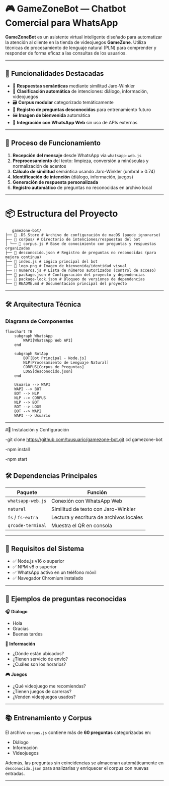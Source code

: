 # 🎮 GameZoneBot — Chatbot Comercial para WhatsApp

**GameZoneBot** es un asistente virtual inteligente diseñado para automatizar la atención al cliente en la tienda de videojuegos **GameZone**. Utiliza técnicas de procesamiento de lenguaje natural (PLN) para comprender y responder de forma eficaz a las consultas de los usuarios.

---

## 🔧 Funcionalidades Destacadas

- 📌 **Respuestas semánticas** mediante similitud Jaro-Winkler  
- 🧠 **Clasificación automática** de intenciones: diálogo, información, videojuegos  
- 🗃️ **Corpus modular** categorizado temáticamente  
- 🧾 **Registro de preguntas desconocidas** para entrenamiento futuro  
- 🖼️ **Imagen de bienvenida** automática  
- 💬 **Integración con WhatsApp Web** sin uso de APIs externas  

---

## 🔁 Proceso de Funcionamiento

1. **Recepción del mensaje** desde WhatsApp vía `whatsapp-web.js`
2. **Preprocesamiento** del texto: limpieza, conversión a minúsculas y normalización de acentos
3. **Cálculo de similitud** semántica usando Jaro-Winkler (umbral ≥ 0.74)
4. **Identificación de intención** (diálogo, información, juegos)
5. **Generación de respuesta personalizada**
6. **Registro automático** de preguntas no reconocidas en archivo local

---

# 📦 Estructura del Proyecto

```
   gamezone-bot/
├── 📄 .DS_Store # Archivo de configuración de macOS (puede ignorarse)
├── 📂 corpus/ # Directorio de intenciones/respuestas del bot
│ └── 📄 corpus.js # Base de conocimiento con preguntas y respuestas organizadas
├── 📄 desconocido.json # Registro de preguntas no reconocidas (para mejora continua)
├── 📄 index.js # Lógica principal del bot
├── 📄 logo.png # Imagen de bienvenida/identidad visual
├── 📄 numeros.js # Lista de números autorizados (control de acceso)
├── 📄 package.json # Configuración del proyecto y dependencias
├── 📄 package-lock.json # Bloqueo de versiones de dependencias
└── 📄 README.md # Documentación principal del proyecto

```


---

## 🛠️ Arquitectura Técnica

### Diagrama de Componentes

```mermaid
flowchart TB
    subgraph WhatsApp
        WAPI[WhatsApp Web API]
    end

    subgraph BotApp
        BOT[Bot Principal - Node.js]
        NLP[Procesamiento de Lenguaje Natural]
        CORPUS[Corpus de Preguntas]
        LOGS[desconocido.json]
    end

    Usuario --> WAPI
    WAPI --> BOT
    BOT --> NLP
    NLP --> CORPUS
    NLP --> BOT
    BOT --> LOGS
    BOT --> WAPI
    WAPI --> Usuario
```

---

#🚀 Instalación y Configuración

-git clone https://github.com/tuusuario/gamezone-bot.git
cd gamezone-bot

-npm install

-npm start

## 🛠️ Dependencias Principales

| Paquete            | Función                                     |
|--------------------|---------------------------------------------|
| `whatsapp-web.js`  | Conexión con WhatsApp Web                   |
| `natural`          | Similitud de texto con Jaro-Winkler         |
| `fs` / `fs-extra`  | Lectura y escritura de archivos locales     |
| `qrcode-terminal`  | Muestra el QR en consola                    |

---

## 📌 Requisitos del Sistema

- ✅ Node.js v16 o superior  
- ✅ NPM v8 o superior  
- ✅ WhatsApp activo en un teléfono móvil  
- ✅ Navegador Chromium instalado  

---

## 💬 Ejemplos de preguntas reconocidas

**🎧 Diálogo**
- Hola
- Gracias
- Buenas tardes

**🏬 Información**
- ¿Dónde están ubicados?
- ¿Tienen servicio de envío?
- ¿Cuáles son los horarios?

**🎮 Juegos**
- ¿Qué videojuego me recomiendas?
- ¿Tienen juegos de carreras?
- ¿Venden videojuegos usados?

---

## 📚 Entrenamiento y Corpus

El archivo `corpus.js` contiene más de **60 preguntas** categorizadas en:
- Diálogo
- Información
- Videojuegos

Además, las preguntas sin coincidencias se almacenan automáticamente en `desconocido.json` para analizarlas y enriquecer el corpus con nuevas entradas.

---



